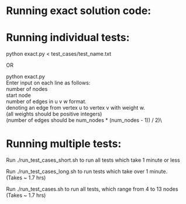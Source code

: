# Running exact solution code:

# Running individual tests:
python exact.py < test_cases/test_name.txt

OR

python exact.py\
Enter input on each line as follows:\
number of nodes\
start node\
number of edges in u v w format.\
    denoting an edge from vertex u to vertex v with weight w.\
    (all weights should be positive integers)\
    (number of edges should be num_nodes * (num_nodes - 1)) / 2)\

# Running multiple tests:
Run ./run_test_cases_short.sh to run all tests which take 1 minute or less

Run ./run_test_cases_long.sh to run tests which take over 1 minute.\
(Takes ~ 1.7 hrs)

Run ./run_test_cases.sh to run all tests, which range from 4 to 13 nodes\
(Takes ~ 1.7 hrs)